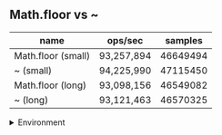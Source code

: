 ## Math.floor vs ~

|name|ops/sec|samples|
|-|-|-|
|Math.floor (small)|93,257,894|46649494|
|~ (small)|94,225,990|47115450|
|Math.floor (long)|93,098,156|46549082|
|~ (long)|93,121,463|46570325|


<details>
<summary>Environment</summary>

* __Machine:__ linux x64 | 4 vCPUs | 7.6GB Mem
* __Run:__ Wed Oct 15 2025 21:51:09 GMT+0000 (Coordinated Universal Time)
* __Node:__ `v25.0.0`
</details>

<!--
{"environment":{"platform":"linux","arch":"x64","cpus":4,"totalMemory":7.597843170166016},"benchmarks":[{"name":"Math.floor (small)","samples":46649494,"opsSec":93257894.84121716},{"name":"~ (small)","samples":47115450,"opsSec":94225990.82587796},{"name":"Math.floor (long)","samples":46549082,"opsSec":93098156.55214748},{"name":"~ (long)","samples":46570325,"opsSec":93121463.99852946}]}-->
